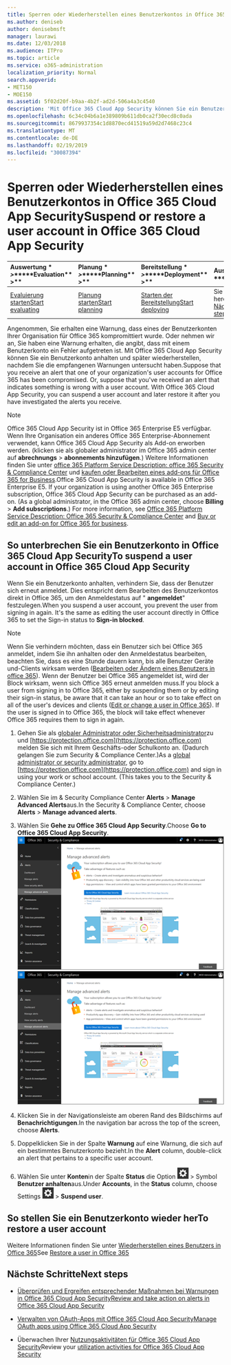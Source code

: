 ```yaml
---
title: Sperren oder Wiederherstellen eines Benutzerkontos in Office 365 Cloud App Security
ms.author: deniseb
author: denisebmsft
manager: laurawi
ms.date: 12/03/2018
ms.audience: ITPro
ms.topic: article
ms.service: o365-administration
localization_priority: Normal
search.appverid:
- MET150
- MOE150
ms.assetid: 5f02d20f-b9aa-4b2f-ad2d-506a4a3c4540
description: 'Mit Office 365 Cloud App Security können Sie ein Benutzerkonto anhalten oder aufheben. '
ms.openlocfilehash: 6c34c04b6a1e389809b611db0ca2f30ecd8c0ada
ms.sourcegitcommit: 8679937354c1d8870ecd41519a59d2d7468c23c4
ms.translationtype: MT
ms.contentlocale: de-DE
ms.lasthandoff: 02/19/2019
ms.locfileid: "30087394"
---
```

# <a name="suspend-or-restore-a-user-account-in-office-365-cloud-app-security"></a><span data-ttu-id="03e6c-103">Sperren oder Wiederherstellen eines Benutzerkontos in Office 365 Cloud App Security</span><span class="sxs-lookup"><span data-stu-id="03e6c-103">Suspend or restore a user account in Office 365 Cloud App Security</span></span>

|<span data-ttu-id="03e6c-104">Auswertung \* *\>*\*</span><span class="sxs-lookup"><span data-stu-id="03e6c-104">\*\*\*\*Evaluation\*\* \>\*\*</span></span>|<span data-ttu-id="03e6c-105">Planung \* *\>*\*</span><span class="sxs-lookup"><span data-stu-id="03e6c-105">\*\*\*\*Planning\*\* \>\*\*</span></span>|<span data-ttu-id="03e6c-106">Bereitstellung \* *\>*\*</span><span class="sxs-lookup"><span data-stu-id="03e6c-106">\*\*\*\*Deployment\*\* \>\*\*</span></span>|<span data-ttu-id="03e6c-107">Auslastung \* \* \* \*</span><span class="sxs-lookup"><span data-stu-id="03e6c-107">\*\*\*\*Utilization\*\*\*\*</span></span>|
|:-----|:-----|:-----|:-----|
|[<span data-ttu-id="03e6c-108">Evaluierung starten</span><span class="sxs-lookup"><span data-stu-id="03e6c-108">Start evaluating</span></span>](office-365-cas-overview.md) <br/> |[<span data-ttu-id="03e6c-109">Planung starten</span><span class="sxs-lookup"><span data-stu-id="03e6c-109">Start planning</span></span>](get-ready-for-office-365-cas.md) <br/> |[<span data-ttu-id="03e6c-110">Starten der Bereitstellung</span><span class="sxs-lookup"><span data-stu-id="03e6c-110">Start deploying</span></span>](turn-on-office-365-cas.md) <br/> |<span data-ttu-id="03e6c-111">Sie sind hier!</span><span class="sxs-lookup"><span data-stu-id="03e6c-111">You are here!</span></span>  <br/> [<span data-ttu-id="03e6c-112">Nächste Schritte</span><span class="sxs-lookup"><span data-stu-id="03e6c-112">Next steps</span></span>](suspend-or-restore-an-account-in-ocas.md#nextsteps) <br/> |
   
<span data-ttu-id="03e6c-p101">Angenommen, Sie erhalten eine Warnung, dass eines der Benutzerkonten Ihrer Organisation für Office 365 kompromittiert wurde. Oder nehmen wir an, Sie haben eine Warnung erhalten, die angibt, dass mit einem Benutzerkonto ein Fehler aufgetreten ist. Mit Office 365 Cloud App Security können Sie ein Benutzerkonto anhalten und später wiederherstellen, nachdem Sie die empfangenen Warnungen untersucht haben.</span><span class="sxs-lookup"><span data-stu-id="03e6c-p101">Suppose that you receive an alert that one of your organization's user accounts for Office 365 has been compromised. Or, suppose that you've received an alert that indicates something is wrong with a user account. With Office 365 Cloud App Security, you can suspend a user account and later restore it after you have investigated the alerts you receive.</span></span>
  
> [!NOTE]
> <span data-ttu-id="03e6c-p102">Office 365 Cloud App Security ist in Office 365 Enterprise E5 verfügbar. Wenn Ihre Organisation ein anderes Office 365 Enterprise-Abonnement verwendet, kann Office 365 Cloud App Security als Add-on erworben werden. (klicken sie als globaler administrator im Office 365 admin center auf **abrechnungs** \> **abonnements hinzufügen**.) Weitere Informationen finden Sie unter [office 365 Platform Service Description: office 365 Security &amp; Compliance Center](https://technet.microsoft.com/en-us/library/dn933793.aspx) und [kaufen oder Bearbeiten eines add-ons für Office 365 for Business](https://support.office.com/article/4e7b57d6-b93b-457d-aecd-0ea58bff07a6).</span><span class="sxs-lookup"><span data-stu-id="03e6c-p102">Office 365 Cloud App Security is available in Office 365 Enterprise E5. If your organization is using another Office 365 Enterprise subscription, Office 365 Cloud App Security can be purchased as an add-on. (As a global administrator, in the Office 365 admin center, choose **Billing** \> **Add subscriptions**.) For more information, see [Office 365 Platform Service Description: Office 365 Security &amp; Compliance Center](https://technet.microsoft.com/en-us/library/dn933793.aspx) and [Buy or edit an add-on for Office 365 for business](https://support.office.com/article/4e7b57d6-b93b-457d-aecd-0ea58bff07a6).</span></span> 
  
## <a name="to-suspend-a-user-account-in-office-365-cloud-app-security"></a><span data-ttu-id="03e6c-119">So unterbrechen Sie ein Benutzerkonto in Office 365 Cloud App Security</span><span class="sxs-lookup"><span data-stu-id="03e6c-119">To suspend a user account in Office 365 Cloud App Security</span></span>

<span data-ttu-id="03e6c-p103">Wenn Sie ein Benutzerkonto anhalten, verhindern Sie, dass der Benutzer sich erneut anmeldet. Dies entspricht dem Bearbeiten des Benutzerkontos direkt in Office 365, um den Anmeldestatus auf " **angemeldet**" festzulegen.</span><span class="sxs-lookup"><span data-stu-id="03e6c-p103">When you suspend a user account, you prevent the user from signing in again. It's the same as editing the user account directly in Office 365 to set the Sign-in status to **Sign-in blocked**.</span></span>
  
> [!NOTE]
> <span data-ttu-id="03e6c-p104">Wenn Sie verhindern möchten, dass ein Benutzer sich bei Office 365 anmeldet, indem Sie ihn anhalten oder den Anmeldestatus bearbeiten, beachten Sie, dass es eine Stunde dauern kann, bis alle Benutzer Geräte und-Clients wirksam werden ([Bearbeiten oder Ändern eines Benutzers in office 365](https://support.office.com/article/42BB3F17-8F9D-4182-B434-5F1C8024E614#SingleUserPreview)). Wenn der Benutzer bei Office 365 angemeldet ist, wird der Block wirksam, wenn sich Office 365 erneut anmelden muss.</span><span class="sxs-lookup"><span data-stu-id="03e6c-p104">If you block a user from signing in to Office 365, either by suspending them or by editing their sign-in status, be aware that it can take an hour or so to take effect on all of the user's devices and clients ([Edit or change a user in Office 365](https://support.office.com/article/42BB3F17-8F9D-4182-B434-5F1C8024E614#SingleUserPreview)). If the user is signed in to Office 365, the block will take effect whenever Office 365 requires them to sign in again.</span></span> 
  
1. <span data-ttu-id="03e6c-p105">Gehen Sie als [globaler Administrator oder Sicherheitsadministrator](permissions-in-the-security-and-compliance-center.md)zu und [https://protection.office.com](https://protection.office.com) melden Sie sich mit Ihrem Geschäfts-oder Schulkonto an. (Dadurch gelangen Sie zum Security &amp; Compliance Center.)</span><span class="sxs-lookup"><span data-stu-id="03e6c-p105">As a [global administrator or security administrator](permissions-in-the-security-and-compliance-center.md), go to [https://protection.office.com](https://protection.office.com) and sign in using your work or school account. (This takes you to the Security &amp; Compliance Center.)</span></span> 
    
2. <span data-ttu-id="03e6c-126">Wählen Sie im &amp; Security Compliance Center **Alerts** \> **Manage Advanced Alerts**aus.</span><span class="sxs-lookup"><span data-stu-id="03e6c-126">In the Security &amp; Compliance Center, choose **Alerts** \> **Manage advanced alerts**.</span></span>
    
3. <span data-ttu-id="03e6c-127">Wählen Sie **Gehe zu Office 365 Cloud App Security**.</span><span class="sxs-lookup"><span data-stu-id="03e6c-127">Choose **Go to Office 365 Cloud App Security**.</span></span><br><span data-ttu-id="03e6c-128">![Wählen Sie im &amp; Security Compliance Center erweiterte Warnungen verwalten aus, um zu Office 365 Cloud App Security zu wechseln.](media/958632d4-03e3-4ade-8e22-d5509db6fca7.png)</span><span class="sxs-lookup"><span data-stu-id="03e6c-128">![In the Security &amp; Compliance Center, choose Manage Advanced Alerts to go to Office 365 Cloud App Security](media/958632d4-03e3-4ade-8e22-d5509db6fca7.png)</span></span><br>
  
4. <span data-ttu-id="03e6c-129">Klicken Sie in der Navigationsleiste am oberen Rand des Bildschirms auf **Benachrichtigungen**.</span><span class="sxs-lookup"><span data-stu-id="03e6c-129">In the navigation bar across the top of the screen, choose **Alerts**.</span></span>
    
5. <span data-ttu-id="03e6c-130">Doppelklicken Sie in der Spalte **Warnung** auf eine Warnung, die sich auf ein bestimmtes Benutzerkonto bezieht.</span><span class="sxs-lookup"><span data-stu-id="03e6c-130">In the **Alert** column, double-click an alert that pertains to a specific user account.</span></span> 
    
6. <span data-ttu-id="03e6c-131">Wählen Sie unter **Konten**in der Spalte **Status** die Option ![Einstellungs Einstellungen](media/e01b75cc-b28f-4b83-8f86-b1b13dc27ab2.png) \> Symbol **Benutzer anhalten**aus.</span><span class="sxs-lookup"><span data-stu-id="03e6c-131">Under **Accounts**, in the **Status** column, choose Settings ![settings icon](media/e01b75cc-b28f-4b83-8f86-b1b13dc27ab2.png) \> **Suspend user**.</span></span>
    
## <a name="to-restore-a-user-account"></a><span data-ttu-id="03e6c-132">So stellen Sie ein Benutzerkonto wieder her</span><span class="sxs-lookup"><span data-stu-id="03e6c-132">To restore a user account</span></span>

<span data-ttu-id="03e6c-133">Weitere Informationen finden Sie unter [Wiederherstellen eines Benutzers in Office 365](https://support.office.com/article/2c261e42-5dd1-48b0-845f-2a016d29cfc1)</span><span class="sxs-lookup"><span data-stu-id="03e6c-133">See [Restore a user in Office 365](https://support.office.com/article/2c261e42-5dd1-48b0-845f-2a016d29cfc1)</span></span>
  
## <a name="next-steps"></a><span data-ttu-id="03e6c-134">Nächste Schritte</span><span class="sxs-lookup"><span data-stu-id="03e6c-134">Next steps</span></span>

- [<span data-ttu-id="03e6c-135">Überprüfen und Ergreifen entsprechender Maßnahmen bei Warnungen in Office 365 Cloud App Security</span><span class="sxs-lookup"><span data-stu-id="03e6c-135">Review and take action on alerts in Office 365 Cloud App Security</span></span>](review-office-365-cas-alerts.md)
    
- [<span data-ttu-id="03e6c-136">Verwalten von OAuth-Apps mit Office 365 Cloud App Security</span><span class="sxs-lookup"><span data-stu-id="03e6c-136">Manage OAuth apps using Office 365 Cloud App Security</span></span>](manage-app-permissions-in-ocas.md)
    
- <span data-ttu-id="03e6c-137">Überwachen Ihrer [Nutzungsaktivitäten für Office 365 Cloud App Security](utilization-activities-for-ocas.md)</span><span class="sxs-lookup"><span data-stu-id="03e6c-137">Review your [utilization activities for Office 365 Cloud App Security](utilization-activities-for-ocas.md)</span></span>
    

